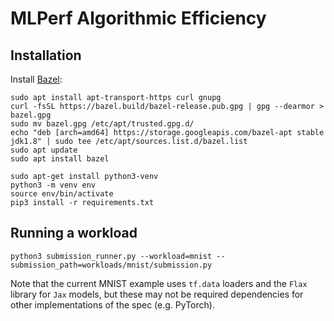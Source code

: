 # MLPerf Algorithmic Efficiency

## Installation

Install [Bazel](https://docs.bazel.build/versions/master/install-ubuntu.html):
```
sudo apt install apt-transport-https curl gnupg
curl -fsSL https://bazel.build/bazel-release.pub.gpg | gpg --dearmor > bazel.gpg
sudo mv bazel.gpg /etc/apt/trusted.gpg.d/
echo "deb [arch=amd64] https://storage.googleapis.com/bazel-apt stable jdk1.8" | sudo tee /etc/apt/sources.list.d/bazel.list
sudo apt update
sudo apt install bazel
```


```
sudo apt-get install python3-venv
python3 -m venv env
source env/bin/activate
pip3 install -r requirements.txt
```

## Running a workload
```
python3 submission_runner.py --workload=mnist --submission_path=workloads/mnist/submission.py
```
Note that the current MNIST example uses `tf.data` loaders and the `Flax` library for `Jax` models, but these may not be required dependencies for other implementations of the spec (e.g. PyTorch).